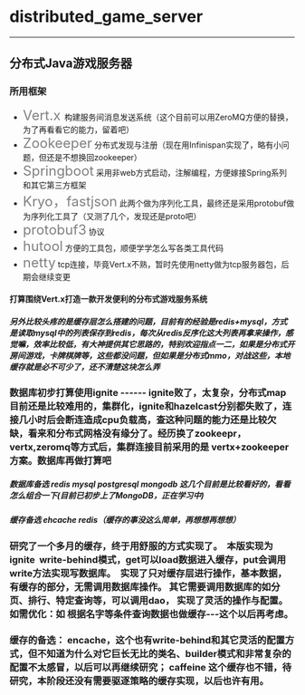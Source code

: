 # distributed_game_server

-----

## 分布式Java游戏服务器

### 所用框架
- <font color=gray size=5>Vert.x </font>      构建服务间消息发送系统（这个目前可以用ZeroMQ方便的替换，为了再看看它的能力，留着吧）
- <font color=gray size=5>Zookeeper</font>    分布式发现与注册（现在用Infinispan实现了，略有小问题，但还是不想换回zookeeper）
- <font color=gray size=5>Springboot</font>       采用非web方式启动，注解编程，方便嫁接Spring系列和其它第三方框架
- <font color=gray size=5>Kryo，fastjson</font>       此两个做为序列化工具，最终还是采用protobuf做为序列化工具了（又测了几个，发现还是proto吧）
- <font color=gray size=5>protobuf3</font>       协议
- <font color=gray size=5>hutool</font>       方便的工具包，顺便学学怎么写各类工具代码
- <font color=gray size=5>netty</font>       tcp连接，毕竟Vert.x不熟，暂时先使用netty做为tcp服务器包，后期会继续变更

#### 打算围绕Vert.x打造一款开发便利的分布式游戏服务系统

##### 另外比较头疼的是缓存层怎么搭建的问题，目前有的经验是redis+mysql，方式是读取mysql中的列表保存到redis，每次从redis反序化这大列表再拿来操作，感觉嘛，效率比较低，有大神提供其它思路的，特别欢迎指点一二，如果是分布式开房间游戏，卡牌棋牌等，这些都没问题，但如果是分布式mmo，对战这些，本地缓存就是必不可少了，还不清楚这块怎么弄


### 数据库初步打算使用ignite ------ ignite败了，太复杂，分布式map目前还是比较难用的，集群化，ignite和hazelcast分别都失败了，连接几小时后会断连造成cpu负载高，查这种问题的能力还是比较欠缺，看来和分布式网格没有缘分了。经历换了zookeepr，vertx,zeromq等方式后，集群连接目前采用的是 vertx+zookeeper方案。数据库再做打算吧

##### 数据库备选 redis mysql postgresql mongodb 这几个目前是比较看好的，看看怎么组合一下(目前已初步上了MongoDB，正在学习中)
##### 缓存备选 ehcache redis（缓存的事没这么简单，再想想再想想）


### 研究了一个多月的缓存，终于用舒服的方式实现了。  本版实现为 ignite  write-behind模式，get可以load数据进入缓存，put会调用write方法实现写数据库。  实现了只对缓存层进行操作，基本数据，有缓存的部分，无需调用数据库操作。 其它需要调用数据库的如分页、排行、特定查询等，可以调用dao， 实现了灵活的操作与配置。 如需优化：如 根据名字等条件查询数据也做缓存---这个以后再考虑。
### 缓存的备选：   encache，这个也有write-behind和其它灵活的配置方式，但不知道为什么对它巨长无比的类名、builder模式和非常复杂的配置不太感冒，以后可以再继续研究； caffeine 这个缓存也不错，待研究，本阶段还没有需要驱逐策略的缓存实现，以后也许有用。


